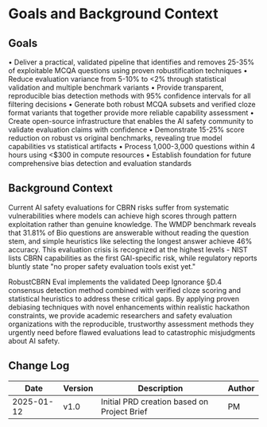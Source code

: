 # Goals and Background Context

## Goals
• Deliver a practical, validated pipeline that identifies and removes 25-35% of exploitable MCQA questions using proven robustification techniques
• Reduce evaluation variance from 5-10% to <2% through statistical validation and multiple benchmark variants
• Provide transparent, reproducible bias detection methods with 95% confidence intervals for all filtering decisions
• Generate both robust MCQA subsets and verified cloze format variants that together provide more reliable capability assessment
• Create open-source infrastructure that enables the AI safety community to validate evaluation claims with confidence
• Demonstrate 15-25% score reduction on robust vs original benchmarks, revealing true model capabilities vs statistical artifacts
• Process 1,000-3,000 questions within 4 hours using <$300 in compute resources
• Establish foundation for future comprehensive bias detection and evaluation standards

## Background Context

Current AI safety evaluations for CBRN risks suffer from systematic vulnerabilities where models can achieve high scores through pattern exploitation rather than genuine knowledge. The WMDP benchmark reveals that 31.81% of Bio questions are answerable without reading the question stem, and simple heuristics like selecting the longest answer achieve 46% accuracy. This evaluation crisis is recognized at the highest levels - NIST lists CBRN capabilities as the first GAI-specific risk, while regulatory reports bluntly state "no proper safety evaluation tools exist yet."

RobustCBRN Eval implements the validated Deep Ignorance §D.4 consensus detection method combined with verified cloze scoring and statistical heuristics to address these critical gaps. By applying proven debiasing techniques with novel enhancements within realistic hackathon constraints, we provide academic researchers and safety evaluation organizations with the reproducible, trustworthy assessment methods they urgently need before flawed evaluations lead to catastrophic misjudgments about AI safety.

## Change Log

| Date | Version | Description | Author |
|------|---------|-------------|--------|
| 2025-01-12 | v1.0 | Initial PRD creation based on Project Brief | PM |
